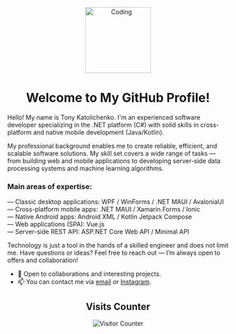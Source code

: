 <div align="center">
  <img src="https://media.giphy.com/media/v1.Y2lkPTc5MGI3NjExdXAxZngyN2Y0MnhhOXRhMTJtcm56MDlrNGNvY3FsNTQ4NHVmbmJhdyZlcD12MV9pbnRlcm5hbF9naWZfYnlfaWQmY3Q9Zw/ZJPSFNLmADueHvzoZ8/giphy-downsized.gif" width="150" alt="Coding" />

  # Welcome to My GitHub Profile!

</div>

Hello! My name is Tony Katolichenko. I'm an experienced software developer specializing in the .NET platform (C#) with solid skills in cross-platform and native mobile development (Java/Kotlin).

My professional background enables me to create reliable, efficient, and scalable software solutions. My skill set covers a wide range of tasks — from building web and mobile applications to developing server-side data processing systems and machine learning algorithms.

### Main areas of expertise:
— Classic desktop applications: WPF / WinForms / .NET MAUI / AvaloniaUI  
— Cross-platform mobile apps: .NET MAUI / Xamarin.Forms / Ionic  
— Native Android apps: Android XML / Kotlin Jetpack Compose  
— Web applications (SPA): Vue.js  
— Server-side REST API: ASP.NET Core Web API / Minimal API  

Technology is just a tool in the hands of a skilled engineer and does not limit me. Have questions or ideas? Feel free to reach out — I’m always open to offers and collaboration!

- 🤝 Open to collaborations and interesting projects.  
- 📫 You can contact me via [email](mailto:tonykatolichenko@gmail.com) or [Instagram](https://www.instagram.com/tony_katolichenko).

<div align="center">
  

  
  ## Visits Counter 
  <img src="https://profile-counter.glitch.me/Tong057/count.svg" alt="Visitor Counter" />
  
</div>
